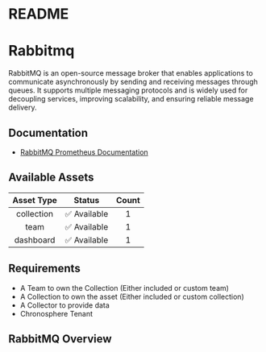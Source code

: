 
README
======

# Rabbitmq


RabbitMQ is an open-source message broker that enables applications to communicate asynchronously by sending and receiving messages through queues. It supports multiple messaging protocols and is widely used for decoupling services, improving scalability, and ensuring reliable message delivery.
## Documentation

- [RabbitMQ Prometheus Documentation](https://www.rabbitmq.com/docs/prometheus)

## Available Assets

|Asset Type|Status|Count|
| :---: | :---: | :---: |
|collection|✅ Available|1|
|team|✅ Available|1|
|dashboard|✅ Available|1|

## Requirements

- A Team to own the Collection (Either included or custom team)
- A Collection to own the asset (Either included or custom collection)
- A Collector to provide data
- Chronosphere Tenant

## RabbitMQ Overview

